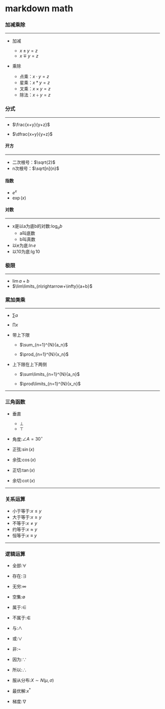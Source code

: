 # markdown math


### 加减乘除
---
- 加减
    - $x \pm y=z$
    - $x \mp y=z$

- 乘除
    - 点乘：$x \cdot y=z$
    - 星乘：$x \ast y=z$
    - 叉乘：$x \times y=z$
    - 除法：$x \div y=z$

### 分式
---
- $\frac{x+y}{y+z}$

- $\dfrac{x+y}{y+z}$

#### 开方
---
- 二次根号：$\sqrt{2}$
- n次根号：$\sqrt[n]{n}$

#### 指数
- $e^x$
- $\exp{\left( x \right)}$


#### 对数
---

- x是以a为底b的对数:$\log_{a}{b}$
    - a叫底数
    - b叫真数
- 以e为底:$\ln{e}$
- 以10为底:$\lg{10}$


### 极限
---
- $\lim{a+b}$
- $\lim\limits_{n\rightarrow+\infty}{a+b}$

### 累加类乘
---
- $\sum{a}$
- $\prod{x}$

- 带上下限

   - $\sum_{n=1}^{N}{a_n}$

   - $\prod_{n=1}^{N}{x_n}$


- 上下限在上下两侧

   - $\sum\limits_{n=1}^{N}{a_n}$

   - $\prod\limits_{n=1}^{N}{x_n}$


---
### 三角函数
- 垂直
    - $\bot$
    - $\top$

- 角度:$\angle A = 30^\circ$

- 正弦:$\sin(x)$
- 余弦:$\cos(x)$
- 正切:$\tan(x)$
- 余切:$\cot(x)$

---
### 关系运算
- 小于等于:$x \leq y$
- 大于等于:$x \geq y$
- 不等于:$x \neq y$
- 约等于:$x \approx y$
- 恒等于:$x \equiv y$

---
### 逻辑运算

- 全部:$\forall$
- 存在:$\exists$

- 无穷:$\infty$
- 空集:$\emptyset$

- 属于:$\in$
- 不属于:$\notin$

- 与:$\land$
- 或:$\lor$
- 非:$\lnot$


- 因为:$\because$
- 所以:$\therefore$

- 服从分布:$X \sim N(\mu, \sigma)$


- 最优解:$x^*$

- 梯度:$\nabla$